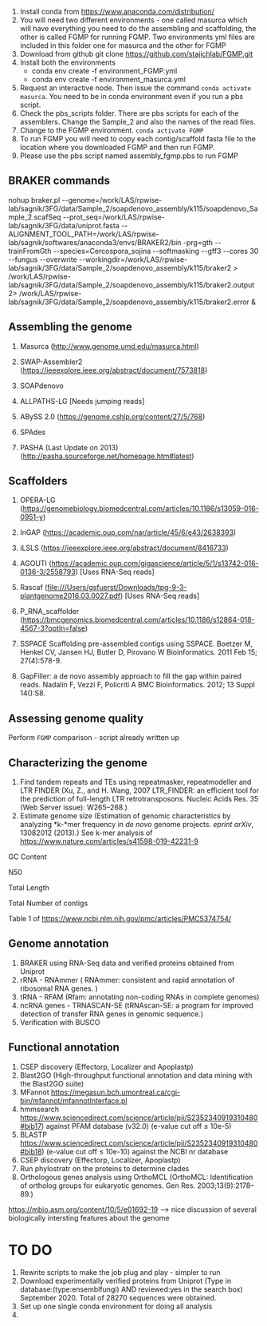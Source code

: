 1. Install conda from https://www.anaconda.com/distribution/
2. You will need two different environments - one called masurca which will have everything you need to do the assembling and scaffolding, the other is called FGMP for running FGMP. Two environments yml files are included in this folder one for masurca and the other for FGMP
3. Download from github git clone https://github.com/stajichlab/FGMP.git
4. Install both the environments
	- conda env create -f environment_FGMP.yml
	- conda env create -f environment_masurca.yml
5. Request an interactive node. Then issue the command `conda activate masurca`. You need to be in conda environment even if you run a pbs script.
6. Check the pbs_scripts folder. There are pbs scripts for each of the assemblers. Change the Sample_2 and also the names of the read files.
7. Change to the FGMP environment. `conda activate FGMP`
8. To run FGMP you will need to copy each contig/scaffold fasta file to the location where you downloaded FGMP and then run FGMP.
9. Please use the pbs script named assembly_fgmp.pbs to run FGMP

## BRAKER commands

nohup braker.pl --genome=/work/LAS/rpwise-lab/sagnik/3FG/data/Sample_2/soapdenovo_assembly/k115/soapdenovo_Sample_2.scafSeq --prot_seq=/work/LAS/rpwise-lab/sagnik/3FG/data/uniprot.fasta --ALIGNMENT_TOOL_PATH=/work/LAS/rpwise-lab/sagnik/softwares/anaconda3/envs/BRAKER2/bin -prg=gth --trainFromGth --species=Cercospora_sojina --softmasking --gff3 --cores 30 --fungus --overwrite --workingdir=/work/LAS/rpwise-lab/sagnik/3FG/data/Sample_2/soapdenovo_assembly/k115/braker2 > /work/LAS/rpwise-lab/sagnik/3FG/data/Sample_2/soapdenovo_assembly/k115/braker2.output 2> /work/LAS/rpwise-lab/sagnik/3FG/data/Sample_2/soapdenovo_assembly/k115/braker2.error &

## Assembling the genome

1)  Masurca (http://www.genome.umd.edu/masurca.html)

2)  SWAP-Assembler2 (https://ieeexplore.ieee.org/abstract/document/7573818)

3)  SOAPdenovo

4)  ALLPATHS-LG [Needs jumping reads]

5)  ABySS 2.0 (https://genome.cshlp.org/content/27/5/768)

6)  SPAdes

7)  PASHA (Last Update on 2013) (http://pasha.sourceforge.net/homepage.htm#latest)

## Scaffolders

1)  OPERA-LG (https://genomebiology.biomedcentral.com/articles/10.1186/s13059-016-0951-y)

2)  InGAP (https://academic.oup.com/nar/article/45/6/e43/2638393)

3)  iLSLS (https://ieeexplore.ieee.org/abstract/document/8416733)

4)  AGOUTI (https://academic.oup.com/gigascience/article/5/1/s13742-016-0136-3/2558793) [Uses RNA-Seq reads]

5)  Rascaf ([file:///Users/gsfuerst/Downloads/tpg-9-3-plantgenome2016.03.0027.pdf](file:///Users/gsfuerst/Downloads/tpg-9-3-plantgenome2016.03.0027.pdf)) [Uses RNA-Seq reads]

6)  P_RNA_scaffolder (https://bmcgenomics.biomedcentral.com/articles/10.1186/s12864-018-4567-3?optIn=false)

7) SSPACE Scaffolding pre-assembled contigs using SSPACE. Boetzer M, Henkel CV, Jansen HJ, Butler D, Pirovano W Bioinformatics. 2011 Feb 15; 27(4):578-9.

8) GapFiller: a de novo assembly approach to fill the gap within paired reads. Nadalin F, Vezzi F, Policriti A BMC Bioinformatics. 2012; 13 Suppl 14():S8.



## Assessing genome quality

Perform `FGMP` comparison - script already written up

## Characterizing the genome

1. Find tandem repeats and TEs using repeatmasker, repeatmodeller and LTR FINDER (Xu, Z., and H. Wang, 2007 LTR_FINDER: an efficient tool for the prediction of full-length LTR retrotransposons. Nucleic Acids Res. 35 (Web Server issue): W265–268.)
2. Estimate genome size (Estimation of genomic characteristics by analyzing *k-*mer frequency in *de novo* genome projects. *eprint arXiv*, 13082012 (2013).) See k-mer analysis of https://www.nature.com/articles/s41598-019-42231-9

GC Content

N50

Total Length

Total Number of contigs

Table 1 of https://www.ncbi.nlm.nih.gov/pmc/articles/PMC5374754/

## Genome annotation

1. BRAKER using RNA-Seq data and verified proteins obtained from Uniprot
2. rRNA - RNAmmer ( RNAmmer: consistent and rapid annotation of ribosomal RNA genes. )
3. tRNA - RFAM (Rfam: annotating non-coding RNAs in complete genomes)
4. ncRNA genes - TRNASCAN-SE (tRNAscan-SE: a program for improved detection of transfer RNA genes in genomic sequence.)
5. Verification with BUSCO

## Functional annotation

1. CSEP discovery (Effectorp, Localizer and Apoplastp)
2. Blast2GO (High-throughput functional annotation and data mining with the Blast2GO suite)
3. MFannot https://megasun.bch.umontreal.ca/cgi-bin/mfannot/mfannotInterface.pl
4. hmmsearch https://www.sciencedirect.com/science/article/pii/S2352340919310480#bib17) against PFAM database (v32.0) (e-value cut off ≤ 10e-5) 
5. BLASTP https://www.sciencedirect.com/science/article/pii/S2352340919310480#bib18) (e-value cut off ≤ 10e-10) against the NCBI nr database
6. CSEP discovery (Effectorp, Localizer, Apoplastp)
7. Run phylostratr on the proteins to determine clades
8. Orthologous genes analysis using OrthoMCL (OrthoMCL: Identification of ortholog groups for eukaryotic genomes. Gen Res. 2003;13(9):2178–89.)

https://mbio.asm.org/content/10/5/e01692-19 --> nice discussion of several biologically intersting features about the genome



# TO DO

1. Rewrite scripts to make the job plug and play - simpler to run
2. Download experimentally verified proteins from Uniprot (Type in database:(type:ensemblfungi) AND reviewed:yes in the search box) September 2020. Total of 28270 sequences were obtained.
3. Set up one single conda environment for doing all analysis
4. 

